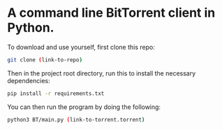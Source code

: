 
# A command line BitTorrent client in Python.

To download and use yourself, first clone this repo:

```bash
git clone (link-to-repo)
```

Then in the project root directory, run this to install the necessary dependencies:

```bash
pip install -r requirements.txt
```

You can then run the program by doing the following:

```bash
python3 BT/main.py (link-to-torrent.torrent)
```


